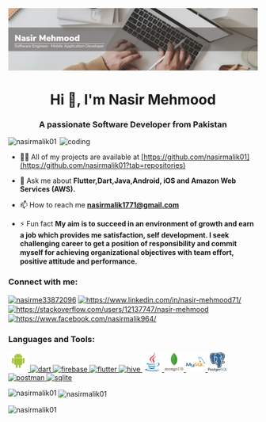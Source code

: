 <img src="portfolio_image.png" > 
<h1 align="center">Hi 👋, I'm Nasir Mehmood</h1>
<h3 align="center">A passionate Software Developer from Pakistan</h3>
<img align="right" alt="coding" width="400" src="https://user-images.githubusercontent.com/55389276/140866485-8fb1c876-9a8f-4d6a-98dc-08c4981eaf70.gif">
<p align="left"> <img src="https://komarev.com/ghpvc/?username=nasirmalik01&label=Profile%20views&color=0e75b6&style=flat" alt="nasirmalik01" /> </p>

- 👨‍💻 All of my projects are available at [https://github.com/nasirmalik01](https://github.com/nasirmalik01?tab=repositories)

- 💬 Ask me about **Flutter,Dart,Java,Android, iOS and Amazon Web Services (AWS).**

- 📫 How to reach me **nasirmalik1771@gmail.com**

- ⚡ Fun fact **My aim is to succeed in an environment of growth and earn a job which provides me satisfaction, self development. I seek challenging career to get a position of responsibility and commit myself for achieving organizational objectives with team eﬀort, positive attitude and performance.**

<h3 align="left">Connect with me:</h3>
<p align="left">
<a href="https://twitter.com/nasirme33872096" target="blank"><img align="center" src="https://raw.githubusercontent.com/rahuldkjain/github-profile-readme-generator/master/src/images/icons/Social/twitter.svg" alt="nasirme33872096" height="30" width="40" /></a>
<a href="https://www.linkedin.com/in/nasir-mehmood71/" target="blank"><img align="center" src="https://raw.githubusercontent.com/rahuldkjain/github-profile-readme-generator/master/src/images/icons/Social/linked-in-alt.svg" alt="https://www.linkedin.com/in/nasir-mehmood71/" height="30" width="40" /></a>
<a href="https://stackoverflow.com/users/12137747/nasir-mehmood" target="blank"><img align="center" src="https://raw.githubusercontent.com/rahuldkjain/github-profile-readme-generator/master/src/images/icons/Social/stack-overflow.svg" alt="https://stackoverflow.com/users/12137747/nasir-mehmood" height="30" width="40" /></a>
<a href="https://www.facebook.com/nasirmalik964/" target="blank"><img align="center" src="https://raw.githubusercontent.com/rahuldkjain/github-profile-readme-generator/master/src/images/icons/Social/facebook.svg" alt="https://www.facebook.com/nasirmalik964/" height="30" width="40" /></a>
</p>

<h3 align="left">Languages and Tools:</h3>
<p align="left"> <a href="https://developer.android.com" target="_blank" rel="noreferrer"> <img src="https://raw.githubusercontent.com/devicons/devicon/master/icons/android/android-original-wordmark.svg" alt="android" width="40" height="40"/> </a> <a href="https://dart.dev" target="_blank" rel="noreferrer"> <img src="https://www.vectorlogo.zone/logos/dartlang/dartlang-icon.svg" alt="dart" width="40" height="40"/> </a> <a href="https://firebase.google.com/" target="_blank" rel="noreferrer"> <img src="https://www.vectorlogo.zone/logos/firebase/firebase-icon.svg" alt="firebase" width="40" height="40"/> </a> <a href="https://flutter.dev" target="_blank" rel="noreferrer"> <img src="https://www.vectorlogo.zone/logos/flutterio/flutterio-icon.svg" alt="flutter" width="40" height="40"/> </a> <a href="https://hive.apache.org/" target="_blank" rel="noreferrer"> <img src="https://www.vectorlogo.zone/logos/apache_hive/apache_hive-icon.svg" alt="hive" width="40" height="40"/> </a> <a href="https://www.java.com" target="_blank" rel="noreferrer"> <img src="https://raw.githubusercontent.com/devicons/devicon/master/icons/java/java-original.svg" alt="java" width="40" height="40"/> </a> <a href="https://www.mongodb.com/" target="_blank" rel="noreferrer"> <img src="https://raw.githubusercontent.com/devicons/devicon/master/icons/mongodb/mongodb-original-wordmark.svg" alt="mongodb" width="40" height="40"/> </a> <a href="https://www.mysql.com/" target="_blank" rel="noreferrer"> <img src="https://raw.githubusercontent.com/devicons/devicon/master/icons/mysql/mysql-original-wordmark.svg" alt="mysql" width="40" height="40"/> </a> <a href="https://www.postgresql.org" target="_blank" rel="noreferrer"> <img src="https://raw.githubusercontent.com/devicons/devicon/master/icons/postgresql/postgresql-original-wordmark.svg" alt="postgresql" width="40" height="40"/> </a> <a href="https://postman.com" target="_blank" rel="noreferrer"> <img src="https://www.vectorlogo.zone/logos/getpostman/getpostman-icon.svg" alt="postman" width="40" height="40"/> </a> <a href="https://www.sqlite.org/" target="_blank" rel="noreferrer"> <img src="https://www.vectorlogo.zone/logos/sqlite/sqlite-icon.svg" alt="sqlite" width="40" height="40"/> </a> </p>

<p><img align="left" src="https://github-readme-stats.vercel.app/api/top-langs?username=nasirmalik01&show_icons=true&locale=en&layout=compact" alt="nasirmalik01" /></p>

<p>&nbsp;<img align="center" src="https://github-readme-stats.vercel.app/api?username=nasirmalik01&show_icons=true&locale=en" alt="nasirmalik01" /></p>

<p><img align="center" src="https://github-readme-streak-stats.herokuapp.com/?user=nasirmalik01&" alt="nasirmalik01" /></p>
